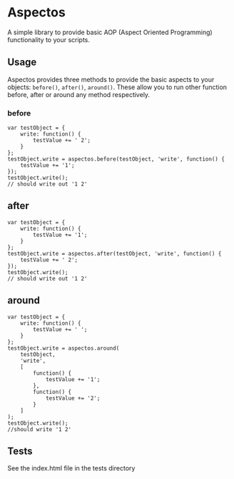 # Aspectos

A simple library to provide basic AOP (Aspect Oriented Programming) functionality to your scripts.

## Usage

Aspectos provides three methods to provide the basic aspects to your objects:
 <code>before()</code>, <code>after()</code>, <code>around()</code>. These allow
 you to run other function before, after or around any method respectively.


### before


    var testObject = {
        write: function() {
            testValue += ' 2';
        }
    };
    testObject.write = aspectos.before(testObject, 'write', function() {
        testValue += '1';
    });
    testObject.write();
    // should write out '1 2'

## after

    var testObject = {
        write: function() {
            testValue += '1';
        }
    };
    testObject.write = aspectos.after(testObject, 'write', function() {
        testValue += ' 2';
    });
    testObject.write();
    // should write out '1 2'

## around
    var testObject = {
        write: function() {
            testValue += ' ';
        }
    };
    testObject.write = aspectos.around(
        testObject,
        'write',
        [
            function() {
                testValue += '1';
            },
            function() {
                testValue += '2';
            }
        ]
    );
    testObject.write();
    //should write '1 2'

## Tests

See the index.html file in the tests directory